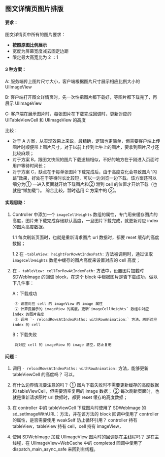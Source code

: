 图文详情页图片排版
-----
#### 要求：
图文详情页中所有的图片要求：

- **按照原图比例展示**
- 宽度为屏幕宽度减去固定边距
- 限定最大高宽比为 2 ：1


#### 3 种方案：
A: 服务端传上图片尺寸大小，客户端根据图片尺寸展示相应比例大小的 UIImageView

B: 客户端打开图文详情页时，先一次性把图片都下载好，等图片都下载完了，再展示 UIImageView

C: 客户端在展示图片时，每张图片在下载完成回调时，更新对应的 UITableViewCell 和 UIImageView 的高度

比较：

- 对于 A 方案，从实现效果上来说，最精确，逻辑也更简单，但需要客户端上传图片时顺便带上图片尺寸，对于以前上传到七牛上的图片，要拿到图片尺寸还比较麻烦；
- 对于方案 B，跟图文快照的图片下载逻辑相似，不好的地方在于刚进入页面时用户等待时间长；
- 对于方案 C，缺点在于每单张图片下载完成后，由于高度变化会导致图片“闪跳”效果，好处在于等待时长比较短，可以一边浏览一边下载。该方案还可以细分为① 一进入页面就开始下载图片和② 滑到 cell 的位置才开始下载（也就是“懒加载”）。
综合比较，暂时选用 C 方案中的 ②。

#### 实现思路：
1. Controller 中添加一个 `imageCellHeights` 数组的属性，专门用来缓存图片的高度，图片未下载完成存储默认高度，一旦图片下载完成，就更新对应 index 的图片高度数据。

   1.1 每次刷新页面时，也就是重新请求图片 url 数据时，都要 reset 缓存的高度数据；
   
   1.2 在 `-tableView: heightForRowAtIndexPath:` 方法被调用时，通过读取 `imageCellHeights` 数组中缓存的图片高度来设置对应的 cell 高度；
   
2. 在 `- tableView: cellForRowAtIndexPath:` 方法中，设置图片加载时 SDWebImage 的回调 block，在这个 block 中根据图片是否下载成功，做以下几件事：

   A：下载成功
   
   		① 设置对应 cell 的 imageView 的 image 属性 
  	    ② 计算要展示的 imageView 的高度，更新`imageCellHeights` 数组中对应 index 的图片高度
  	    ③ 调用 `- reloadRowsAtIndexPaths: withRowAnimation:` 方法，刷新对应 index 的 cell
  	    
   B：下载失败
   
   		将对应 cell 的 imageView 的 image 清空，防止复用


#### 问题：
1. 调用 `- reloadRowsAtIndexPaths: withRowAnimation:` 方法，能够更新 tableViewCell 的高度吗？
可以。
2. 有什么边界情况要注意的吗？
① 图片下载失败时不需要更新缓存的高度数据和 tableViewCell，但需要清空复用的 image 数据；
② 每次刷新页面时，也就是重新请求图片 url 数据时，都要 reset 缓存的高度数据；

3. 在 controller 中的 tableViewCell 下载图片时使用了 SDWebImage 的 sd_setImageWithURL：方法，并在该方法的 block 回调中使用了 controller 的属性，是否需要使用 weakSelf 防止循环引用？
controller 持有 tableView，tableView 持有 cell，cell 持有 imageView，

4. 使用 SDWebImage 加载 UIImageView 图片时的回调是在主线程吗？
是在主线程，在 UIImageView+WebCache 中的 completed 回调中使用了 dispatch_main_async_safe 来回到主线程。
